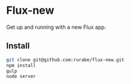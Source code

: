 # Flux-new

Get up and running with a new Flux app.

## Install

```bash
git clone git@github.com:rurabe/flux-new.git
npm install
gulp
node server
```

